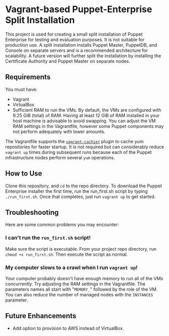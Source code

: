 # Vagrant-based Puppet-Enterprise Split Installation

This project is used for creating a small split installation of Puppet Enterprise for testing and evaluation purposes. It is not suitable for production use. A split installation installs Puppet Master, PuppetDB, and Console on separate servers and is a recommended architecture for scalability. A future version will further split the installation by installing the Certificate Authority and Puppet Master on separate nodes.


## Requirements

You must have:
- Vagrant
- VirtualBox
- Sufficient RAM to run the VMs. By default, the VMs are configured with 9.25 GiB (total) of RAM. Having at least 12 GiB of RAM installed in your host machine is advisable to avoid swapping. You can adjust the VM RAM settings in the Vagrantfile, however some Puppet components may not perform adequately with lower amounts.

The Vagrantfile supports the [`vagrant-cachier`](https://github.com/fgrehm/vagrant-cachier) plugin to cache yum repositories for faster startup. It is not required but can considerably reduce  ```vagrant up``` times during subsequent runs because each of the Puppet infrastructure nodes perform several ```yum``` operations.


## How to Use

Clone this repository, and ```cd``` to the repo directory. To download the Puppet Enterprise installer the first time, run the run_first.sh script by typing ```./run_first.sh```. Once that completes, just run ```vagrant up``` to get started.


## Troubleshooting

Here are some common problems you may encounter:

### I can't run the ```run_first.sh``` script!

Make sure the script is executable. From your project repo directory, run ```chmod +x run_first.sh```. Then execute the script as normal.

### My computer slows to a crawl when I run ```vagrant up```!

Your computer probably doesn't have enough memory to run all of the VMs concurrently. Try adjusting the RAM settings in the Vagrantfile. The parameters names all start with "```MEMORY_```" followed by the role of the VM. You can also reduce the number of managed nodes with the ```INSTANCES``` parameter.


## Future Enhancements

- Add option to provision to AWS instead of VirtualBox.